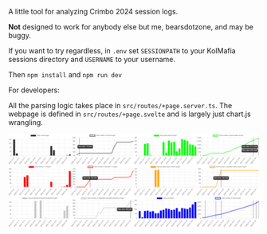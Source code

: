 A little tool for analyzing Crimbo 2024 session logs.

**Not** designed to work for anybody else but me, bearsdotzone, and may be buggy.

If you want to try regardless, in `.env` set `SESSIONPATH` to your KolMafia sessions directory and `USERNAME` to your
username.

Then `npm install` and `npm run dev`

For developers:

All the parsing logic takes place in `src/routes/+page.server.ts`. The webpage is defined in `src/routes/+page.svelte`
and is largely just chart.js wrangling.

![Charts showing bar charts for daily rares fought and total rares fought, broken down per rare mob and also cumulatively](bearsdotzone.png)
